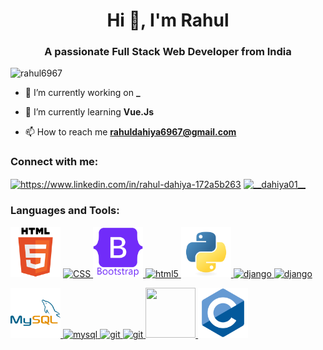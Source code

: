 <h1 align="center">Hi 👋, I'm Rahul</h1>
<h3 align="center">A passionate Full Stack Web Developer from India</h3>

<p align="left"> <img src="https://komarev.com/ghpvc/?username=rahul6967&label=Profile%20views&color=0e75b6&style=flat" alt="rahul6967" /> </p>

- 🔭 I’m currently working on **_**

- 🌱 I’m currently learning **Vue.Js**

- 📫 How to reach me **rahuldahiya6967@gmail.com**

<h3 align="left">Connect with me:</h3>
<p align="left">
<a href="https://www.linkedin.com/in/rahul-dahiya-172a5b263" target="blank"><img align="center" src="https://raw.githubusercontent.com/rahuldkjain/github-profile-readme-generator/master/src/images/icons/Social/linked-in-alt.svg" alt="https://www.linkedin.com/in/rahul-dahiya-172a5b263" height="30" width="40" /></a>
<a href="https://instagram.com/__dahiya01__" target="blank"><img align="center" src="https://raw.githubusercontent.com/rahuldkjain/github-profile-readme-generator/master/src/images/icons/Social/instagram.svg" alt="__dahiya01__" height="30" width="40" /></a>
</p><h3 align="left">Languages and Tools:</h3>
<p <a href="https://www.w3.org/html/" target="_blank" rel="noreferrer"> <img src="https://raw.githubusercontent.com/devicons/devicon/master/icons/html5/html5-original-wordmark.svg" alt="html5" width="80" height="80"/> </a> <!--CSS logo-->    <a href="[https://www.w3.org/html/](https://www.w3schools.com/Css/)" target="_blank" rel="noreferrer"> <img src="https://cdn.jsdelivr.net/gh/devicons/devicon@latest/icons/css3/css3-original-wordmark.svg" alt="CSS" width="80" height="80"/> </a> <!--BootStrap logo-->    <a href="https://getbootstrap.com" target="_blank" rel="noreferrer"> <img src="https://raw.githubusercontent.com/devicons/devicon/master/icons/bootstrap/bootstrap-plain-wordmark.svg" alt="bootstrap" width="80" height="80"/> </a><!--JavaScript logo-->    <a href="[https://www.w3.org/html/](https://www.w3schools.com/Js/)" target="_blank" rel="noreferrer"> <img src="https://cdn.jsdelivr.net/gh/devicons/devicon@latest/icons/javascript/javascript-original.svg" alt="html5" width="80" height="80"/> </a>
<!--Python logo-->    <a href="https://www.python.org" target="_blank" rel="noreferrer"> <img src="https://raw.githubusercontent.com/devicons/devicon/master/icons/python/python-original.svg" alt="python" width="80" height="80"/> </a> <!--Django logo-->    <a href="https://www.djangoproject.com/" target="_blank" rel="noreferrer"> <img src="https://cdn.worldvectorlogo.com/logos/django.svg" alt="django" width="80" height="80"/> </a><!--Django Rest Framework logo-->    <a href="[https://www.djangoproject.com/](https://www.django-rest-framework.org/)" target="_blank" rel="noreferrer"><img src="https://cdn.jsdelivr.net/gh/devicons/devicon@latest/icons/djangorest/djangorest-original.svg" alt="django" width="80" height="80"/> </a>

<a href="https://www.mysql.com/" target="_blank" rel="noreferrer"> <img src="https://raw.githubusercontent.com/devicons/devicon/master/icons/mysql/mysql-original-wordmark.svg" alt="mysql" width="80" height="80"/> </a> <!--SQLite logo-->    <a href="[https://www.mysql.com/](https://sqlite.org/download.html)" target="_blank" rel="noreferrer"> <img src="https://cdn.jsdelivr.net/gh/devicons/devicon@latest/icons/sqlite/sqlite-original-wordmark.svg" alt="mysql" width="80" height="80"/> </a> <!--Git logo-->
    <a href="https://git-scm.com/" target="_blank" rel="noreferrer"> <img src="https://www.vectorlogo.zone/logos/git-scm/git-scm-icon.svg" alt="git" width="80" height="80"/> </a> <!--GitHub logo-->    <a href="https://github.com/" target="_blank" rel="noreferrer"><img src="https://cdn.jsdelivr.net/gh/devicons/devicon@latest/icons/github/github-original.svg" alt="git" width="80" height="80"/> </a> <!--AWS logo-->    <a href="https://aws.amazon.com/" target="_blank" rel="noreferrer"> <img src="https://cdn.jsdelivr.net/gh/devicons/devicon@latest/icons/amazonwebservices/amazonwebservices-plain-wordmark.svg" width="80" height="80"/> </a> <!--C logo-->     <a href="https://www.cprogramming.com/" target="_blank" rel="noreferrer"> <img src="https://raw.githubusercontent.com/devicons/devicon/master/icons/c/c-original.svg" alt="c" width="80" height="80"/> </a></p>
